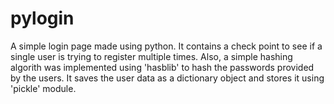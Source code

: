 # pylogin
A simple login page made using python. It contains a check point to see if a single user is trying to register multiple times. Also, a simple hashing algorith was implemented using 'hasblib' to hash the passwords provided by the users. It saves the user data as a dictionary object and stores it using 'pickle' module.
